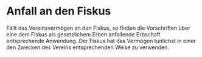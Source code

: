 # Anfall an den Fiskus

Fällt das Vereinsvermögen an den Fiskus, so finden die Vorschriften über eine dem Fiskus als gesetzlichem Erben anfallende Erbschaft entsprechende Anwendung. Der Fiskus hat das Vermögen tunlichst in einer den Zwecken des Vereins entsprechenden Weise zu verwenden. 

